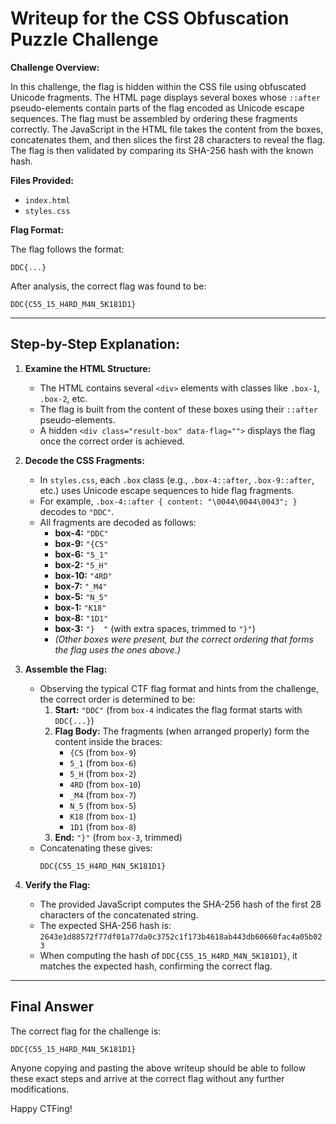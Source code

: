 
# Writeup for the CSS Obfuscation Puzzle Challenge

**Challenge Overview:**

In this challenge, the flag is hidden within the CSS file using obfuscated Unicode fragments. The HTML page displays several boxes whose `::after` pseudo-elements contain parts of the flag encoded as Unicode escape sequences. The flag must be assembled by ordering these fragments correctly. The JavaScript in the HTML file takes the content from the boxes, concatenates them, and then slices the first 28 characters to reveal the flag. The flag is then validated by comparing its SHA-256 hash with the known hash.

**Files Provided:**
- `index.html`
- `styles.css`

**Flag Format:**

The flag follows the format:  
```
DDC{...}
```  
After analysis, the correct flag was found to be:  
```
DDC{C55_15_H4RD_M4N_5K181D1}
```

---

## Step-by-Step Explanation:

1. **Examine the HTML Structure:**
   - The HTML contains several `<div>` elements with classes like `.box-1`, `.box-2`, etc.
   - The flag is built from the content of these boxes using their `::after` pseudo-elements.
   - A hidden `<div class="result-box" data-flag="">` displays the flag once the correct order is achieved.

2. **Decode the CSS Fragments:**
   - In `styles.css`, each `.box` class (e.g., `.box-4::after`, `.box-9::after`, etc.) uses Unicode escape sequences to hide flag fragments.
   - For example, `.box-4::after { content: "\0044\0044\0043"; }` decodes to `"DDC"`.
   - All fragments are decoded as follows:
     - **box-4:** `"DDC"`
     - **box-9:** `"{C5"`
     - **box-6:** `"5_1"`
     - **box-2:** `"5_H"`
     - **box-10:** `"4RD"`
     - **box-7:** `"_M4"`
     - **box-5:** `"N_5"`
     - **box-1:** `"K18"`
     - **box-8:** `"1D1"`
     - **box-3:** `"}  "` (with extra spaces, trimmed to `"}"`)
     - *(Other boxes were present, but the correct ordering that forms the flag uses the ones above.)*

3. **Assemble the Flag:**
   - Observing the typical CTF flag format and hints from the challenge, the correct order is determined to be:
     1. **Start:** `"DDC"` (from `box-4` indicates the flag format starts with `DDC{...}`)
     2. **Flag Body:** The fragments (when arranged properly) form the content inside the braces:
        - `{C5` (from `box-9`)
        - `5_1` (from `box-6`)
        - `5_H` (from `box-2`)
        - `4RD` (from `box-10`)
        - `_M4` (from `box-7`)
        - `N_5` (from `box-5`)
        - `K18` (from `box-1`)
        - `1D1` (from `box-8`)
     3. **End:** `"}"` (from `box-3`, trimmed)
   - Concatenating these gives:
     ```
     DDC{C55_15_H4RD_M4N_5K181D1}
     ```

4. **Verify the Flag:**
   - The provided JavaScript computes the SHA-256 hash of the first 28 characters of the concatenated string.
   - The expected SHA-256 hash is:  
     `2643e1d88572f77df01a77da0c3752c1f173b4618ab443db60660fac4a05b023`
   - When computing the hash of `DDC{C55_15_H4RD_M4N_5K181D1}`, it matches the expected hash, confirming the correct flag.

---

## Final Answer

The correct flag for the challenge is:

```
DDC{C55_15_H4RD_M4N_5K181D1}
```

Anyone copying and pasting the above writeup should be able to follow these exact steps and arrive at the correct flag without any further modifications.

Happy CTFing!
